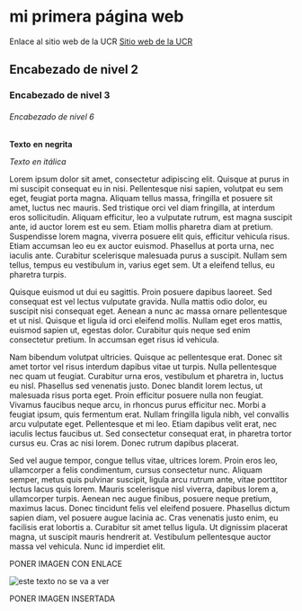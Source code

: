 # mi primera página web 
 
Enlace al sitio web de la UCR
[Sitio web de la UCR](https://www.ucr.ac.cr/)

## Encabezado de nivel 2

### Encabezado de nivel 3

###### Encabezado de nivel 6

**Texto** **en** **negrita**

*Texto* *en* *itálica*

 Lorem ipsum dolor sit amet, consectetur adipiscing elit. Quisque at purus in mi suscipit consequat eu in nisi. Pellentesque nisi sapien, volutpat eu sem eget, feugiat porta magna. Aliquam tellus massa, fringilla et posuere sit amet, luctus nec mauris. Sed tristique orci vel diam fringilla, at interdum eros sollicitudin. Aliquam efficitur, leo a vulputate rutrum, est magna suscipit ante, id auctor lorem est eu sem. Etiam mollis pharetra diam at pretium. Suspendisse lorem magna, viverra posuere elit quis, efficitur vehicula risus. Etiam accumsan leo eu ex auctor euismod. Phasellus at porta urna, nec iaculis ante. Curabitur scelerisque malesuada purus a suscipit. Nullam sem tellus, tempus eu vestibulum in, varius eget sem. Ut a eleifend tellus, eu pharetra turpis.

Quisque euismod ut dui eu sagittis. Proin posuere dapibus laoreet. Sed consequat est vel lectus vulputate gravida. Nulla mattis odio dolor, eu suscipit nisi consequat eget. Aenean a nunc ac massa ornare pellentesque et ut nisl. Quisque et ligula id orci eleifend mollis. Nullam eget eros mattis, euismod sapien ut, egestas dolor. Curabitur quis neque sed enim consectetur pretium. In accumsan eget risus id vehicula.

Nam bibendum volutpat ultricies. Quisque ac pellentesque erat. Donec sit amet tortor vel risus interdum dapibus vitae ut turpis. Nulla pellentesque nec quam ut feugiat. Curabitur urna eros, vestibulum et pharetra in, luctus eu nisl. Phasellus sed venenatis justo. Donec blandit lorem lectus, ut malesuada risus porta eget. Proin efficitur posuere nulla non feugiat. Vivamus faucibus neque arcu, in rhoncus purus efficitur nec. Morbi a feugiat ipsum, quis fermentum erat. Nullam fringilla ligula nibh, vel convallis arcu vulputate eget. Pellentesque et mi leo. Etiam dapibus velit erat, nec iaculis lectus faucibus ut. Sed consectetur consequat erat, in pharetra tortor cursus eu. Cras ac nisi lorem. Donec rutrum dapibus placerat.

Sed vel augue tempor, congue tellus vitae, ultrices lorem. Proin eros leo, ullamcorper a felis condimentum, cursus consectetur nunc. Aliquam semper, metus quis pulvinar suscipit, ligula arcu rutrum ante, vitae porttitor lectus lacus quis lorem. Mauris scelerisque nisl viverra, dapibus lorem a, ullamcorper turpis. Aenean nec augue finibus, posuere neque pretium, maximus lacus. Donec tincidunt felis vel eleifend posuere. Phasellus dictum sapien diam, vel posuere augue lacinia ac. Cras venenatis justo enim, eu facilisis erat lobortis a. Curabitur sit amet tellus ligula. Ut dignissim placerat magna, ut suscipit mauris hendrerit at. Vestibulum pellentesque auctor massa vel vehicula. Nunc id imperdiet elit.

PONER IMAGEN CON ENLACE

![este texto no se va a ver](https://www.purina-latam.com/sites/g/files/auxxlc391/files/styles/kraken_generic_max_width_720/public/Que_debes_saber_antes_de_adoptar_un_gatito.jpg?itok=qhpqur_t)


PONER IMAGEN INSERTADA

